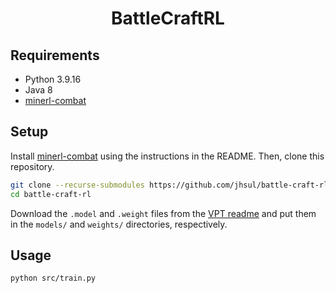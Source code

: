 <h1 align="center">
BattleCraftRL
</h1>

## Requirements

- Python 3.9.16
- Java 8
- [minerl-combat](https://github.com/jhsul/minerl-combat)

## Setup

Install [minerl-combat](https://github.com/jhsul/minerl-combat) using the instructions in the README. Then, clone this repository.

```sh
git clone --recurse-submodules https://github.com/jhsul/battle-craft-rl
cd battle-craft-rl
```

Download the `.model` and `.weight` files from the [VPT readme](https://github.com/jhsul/Video-Pre-Training) and put them in the `models/` and `weights/` directories, respectively.

## Usage

```sh
python src/train.py
```
